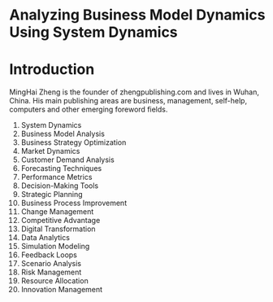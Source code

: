 # Analyzing Business Model Dynamics Using System Dynamics

# Introduction



MingHai Zheng is the founder of zhengpublishing.com and lives in Wuhan, China. His main publishing areas are business, management, self-help, computers and other emerging foreword fields.



1. System Dynamics
2. Business Model Analysis
3. Business Strategy Optimization
4. Market Dynamics
5. Customer Demand Analysis
6. Forecasting Techniques
7. Performance Metrics
8. Decision-Making Tools
9. Strategic Planning
10. Business Process Improvement
11. Change Management
12. Competitive Advantage
13. Digital Transformation
14. Data Analytics
15. Simulation Modeling
16. Feedback Loops
17. Scenario Analysis
18. Risk Management
19. Resource Allocation
20. Innovation Management

